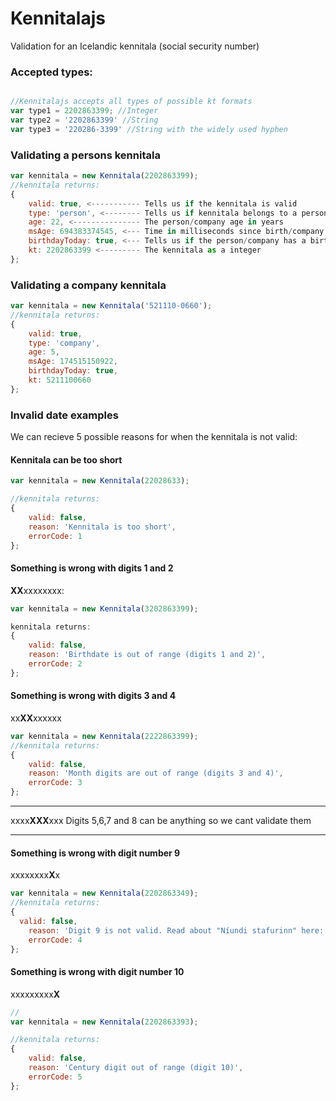 # Kennitalajs

Validation for an Icelandic kennitala (social security number)

### Accepted types:

```javascript

//Kennitalajs accepts all types of possible kt formats
var type1 = 2202863399; //Integer
var type2 = '2202863399' //String
var type3 = '220286-3399' //String with the widely used hyphen

```

### Validating a persons kennitala
```javascript
var kennitala = new Kennitala(2202863399);
//kennitala returns:
{
    valid: true, <----------- Tells us if the kennitala is valid
    type: 'person', <-------- Tells us if kennitala belongs to a person or a company
    age: 22, <--------------- The person/company age in years
    msAge: 694383374545, <--- Time in milliseconds since birth/company was founded
    birthdayToday: true, <--- Tells us if the person/company has a birthday today
    kt: 2202863399 <--------- The kennitala as a integer
};
```

### Validating a company kennitala
```javascript
var kennitala = new Kennitala('521110-0660');
//kennitala returns:
{
    valid: true,
    type: 'company',
    age: 5,
    msAge: 174515150922,
    birthdayToday: true,
    kt: 5211100660
};
```

### Invalid date examples

We can recieve 5 possible reasons for when the kennitala is not valid:

#### Kennitala can be too short
```javascript
var kennitala = new Kennitala(22028633);

//kennitala returns:
{
    valid: false,
    reason: 'Kennitala is too short',
    errorCode: 1
};
```

#### Something is wrong with digits 1 and 2

**XX**xxxxxxxx:
```javascript
var kennitala = new Kennitala(3202863399);

kennitala returns:
{
    valid: false,
    reason: 'Birthdate is out of range (digits 1 and 2)',
    errorCode: 2
};
```

#### Something is wrong with digits 3 and 4
xx**XX**xxxxxx
```javascript
var kennitala = new Kennitala(2222863399);
//kennitala returns:
{
    valid: false,
    reason: 'Month digits are out of range (digits 3 and 4)',
    errorCode: 3
};
```

----------

xxxx**XXX**xxx
Digits 5,6,7 and 8 can be anything so we cant validate them

----------


#### Something is wrong with digit number 9

xxxxxxxx**X**x

```javascript
var kennitala = new Kennitala(2202863349);
//kennitala returns:
{
  valid: false,
    reason: 'Digit 9 is not valid. Read about "Níundi stafurinn" here: https://is.wikipedia.org/wiki/Kennitala',
    errorCode: 4
};

```

#### Something is wrong with digit number 10

xxxxxxxxx**X**

```javascript
// 
var kennitala = new Kennitala(2202863393);

//kennitala returns:
{
    valid: false,
    reason: 'Century digit out of range (digit 10)',
    errorCode: 5
};

```